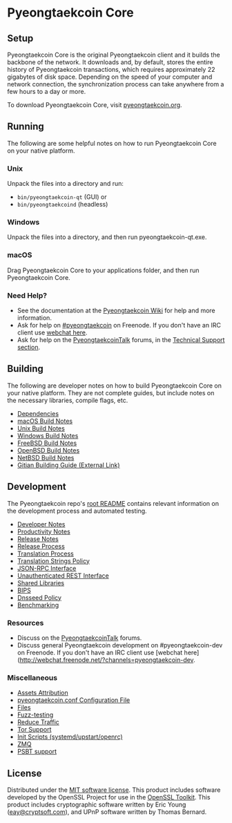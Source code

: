 Pyeongtaekcoin Core
=============

Setup
---------------------
Pyeongtaekcoin Core is the original Pyeongtaekcoin client and it builds the backbone of the network. It downloads and, by default, stores the entire history of Pyeongtaekcoin transactions, which requires approximately 22 gigabytes of disk space. Depending on the speed of your computer and network connection, the synchronization process can take anywhere from a few hours to a day or more.

To download Pyeongtaekcoin Core, visit [pyeongtaekcoin.org](https://pyeongtaekcoin.org/).

Running
---------------------
The following are some helpful notes on how to run Pyeongtaekcoin Core on your native platform.

### Unix

Unpack the files into a directory and run:

- `bin/pyeongtaekcoin-qt` (GUI) or
- `bin/pyeongtaekcoind` (headless)

### Windows

Unpack the files into a directory, and then run pyeongtaekcoin-qt.exe.

### macOS

Drag Pyeongtaekcoin Core to your applications folder, and then run Pyeongtaekcoin Core.

### Need Help?

* See the documentation at the [Pyeongtaekcoin Wiki](https://pyeongtaekcoin.info/)
for help and more information.
* Ask for help on [#pyeongtaekcoin](http://webchat.freenode.net?channels=pyeongtaekcoin) on Freenode. If you don't have an IRC client use [webchat here](http://webchat.freenode.net?channels=pyeongtaekcoin).
* Ask for help on the [PyeongtaekcoinTalk](https://pyeongtaekcointalk.io/) forums, in the [Technical Support section](https://pyeongtaekcointalk.io/c/technical-support).

Building
---------------------
The following are developer notes on how to build Pyeongtaekcoin Core on your native platform. They are not complete guides, but include notes on the necessary libraries, compile flags, etc.

- [Dependencies](dependencies.md)
- [macOS Build Notes](build-osx.md)
- [Unix Build Notes](build-unix.md)
- [Windows Build Notes](build-windows.md)
- [FreeBSD Build Notes](build-freebsd.md)
- [OpenBSD Build Notes](build-openbsd.md)
- [NetBSD Build Notes](build-netbsd.md)
- [Gitian Building Guide (External Link)](https://github.com/pyeongtaekcoin-core/docs/blob/master/gitian-building.md)

Development
---------------------
The Pyeongtaekcoin repo's [root README](/README.md) contains relevant information on the development process and automated testing.

- [Developer Notes](developer-notes.md)
- [Productivity Notes](productivity.md)
- [Release Notes](release-notes.md)
- [Release Process](release-process.md)
- [Translation Process](translation_process.md)
- [Translation Strings Policy](translation_strings_policy.md)
- [JSON-RPC Interface](JSON-RPC-interface.md)
- [Unauthenticated REST Interface](REST-interface.md)
- [Shared Libraries](shared-libraries.md)
- [BIPS](bips.md)
- [Dnsseed Policy](dnsseed-policy.md)
- [Benchmarking](benchmarking.md)

### Resources
* Discuss on the [PyeongtaekcoinTalk](https://pyeongtaekcointalk.io/) forums.
* Discuss general Pyeongtaekcoin development on #pyeongtaekcoin-dev on Freenode. If you don't have an IRC client use [webchat here](http://webchat.freenode.net/?channels=pyeongtaekcoin-dev.

### Miscellaneous
- [Assets Attribution](assets-attribution.md)
- [pyeongtaekcoin.conf Configuration File](pyeongtaekcoin-conf.md)
- [Files](files.md)
- [Fuzz-testing](fuzzing.md)
- [Reduce Traffic](reduce-traffic.md)
- [Tor Support](tor.md)
- [Init Scripts (systemd/upstart/openrc)](init.md)
- [ZMQ](zmq.md)
- [PSBT support](psbt.md)

License
---------------------
Distributed under the [MIT software license](/COPYING).
This product includes software developed by the OpenSSL Project for use in the [OpenSSL Toolkit](https://www.openssl.org/). This product includes
cryptographic software written by Eric Young ([eay@cryptsoft.com](mailto:eay@cryptsoft.com)), and UPnP software written by Thomas Bernard.
